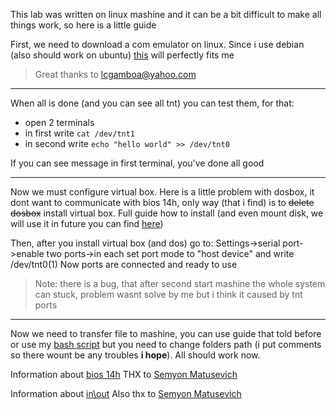 This lab was written on linux mashine and it can be a bit difficult to make all things work, so here is a little guide

First, we need to download a com emulator on linux.
Since i use debian (also should work on ubuntu) [this](https://github.com/freemed/tty0tty) will perfectly fits me

> Great thanks to lcgamboa@yahoo.com

---

When all is done (and you can see all tnt) you can test them, for that:
  * open 2 terminals
  * in first write `cat /dev/tnt1`
  * in second write `echo "hello world" >> /dev/tnt0`

If you can see message in first terminal, you've done all good

---

Now we must configure virtual box.
Here is a little problem with dosbox, it dont want to communicate with bios 14h, only way (that i find) is to ~~delete dosbox~~ install virtual box.
Full guide how to install (and even mount disk, we will use it in future you can find [here](https://www.makeuseof.com/tag/run-ms-dos-games-apps-linux/))

Then, after you install virtual box (and dos) go to:
Settings->serial port->enable two ports->in each set port mode to "host device" and write /dev/tnt0(1)
Now ports are connected and ready to use

> Note: there is a bug, that after second start mashine the whole system can stuck, problem wasnt solve by me but i think it caused by tnt ports

---

Now we need to transfer file to mashine, you can use guide that told before or use my [bash script](https://github.com/raik199x/BSUIR-labs/blob/main/4%20semestr/PCA/Lab%201%20(tty0tty)/DosMakesGoBrrrrrrrrrrrrrr.sh) but you need to change folders path (i put comments so there wount be any troubles **i hope**).
All should work now.


Information about [bios 14h](http://www.codenet.ru/progr/dos/int_0013.php) THX to [Semyon Matusevich](https://github.com/Xotab413)

Information about [in\out](https://sysprog.ru/post/komandy-in-i-out) Also thx to [Semyon Matusevich](https://github.com/Xotab413)
